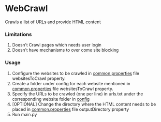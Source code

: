 # WebCrawl
Crawls a list of URLs and provide HTML content

### Limitations
1. Doesn't Crawl pages which needs user login
2. Doesn't have mechanisms to over come site blocking

### Usage
1. Configure the websites to be crawled in [common.properties](https://github.com/vinodjayachandran/WebCrawl/blob/main/config/common.properties) file websitesToCrawl property.
2. Create a folder under config for each website mentioned in [common.properties](https://github.com/vinodjayachandran/WebCrawl/blob/main/config/common.properties) file websitesToCrawl property.
3. Specify the URLs to be crawled (one per line) in urls.txt under the corresponding website folder in [config](https://github.com/vinodjayachandran/WebCrawl/tree/main/config)
4. [OPTIONAL] Change the directory where the HTML content needs to be placed in [common.properties](https://github.com/vinodjayachandran/WebCrawl/blob/main/config/common.properties) file outputDirectory property
5. Run main.py
